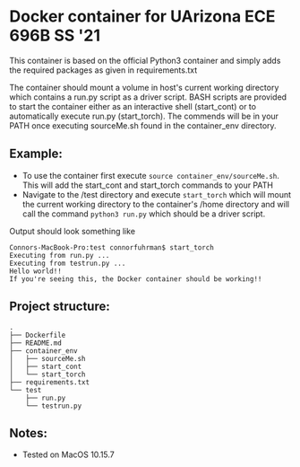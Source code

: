 # Docker container for UArizona ECE 696B SS '21
This container is based on the official Python3 container and simply adds the
required packages as given in requirements.txt

The container should mount a volume in host's current working directory which 
contains a run.py script as a driver script. BASH scripts are provided to start 
the container either as an interactive shell (start\_cont) or to automatically
execute run.py (start\_torch). The commends will be in your PATH once executing
sourceMe.sh found in the container\_env directory. 

## Example:
- To use the container first execute `source container_env/sourceMe.sh`. This will
add the start\_cont and start\_torch commands to your PATH
- Navigate to the /test directory and execute `start_torch` which will mount
the current working directory to the container's /home directory and will call 
the command `python3 run.py` which should be a driver script. 

Output should look something like
```
Connors-MacBook-Pro:test connorfuhrman$ start_torch 
Executing from run.py ... 
Executing from testrun.py ... 
Hello world!!
If you're seeing this, the Docker container should be working!!
```


## Project structure:
```
.
├── Dockerfile
├── README.md
├── container_env
│   ├── sourceMe.sh
│   ├── start_cont
│   └── start_torch
├── requirements.txt
└── test
    ├── run.py
    └── testrun.py
```

## Notes:
- Tested on MacOS 10.15.7